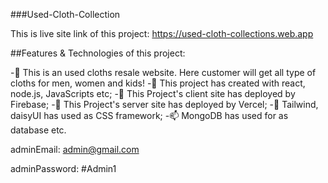 ###Used-Cloth-Collection


This is live site link of this project:
https://used-cloth-collections.web.app

##Features & Technologies of this project:


-👋 This is an used cloths resale website. Here customer will get all type of cloths for men, women and kids!
-👀 This project has created with react, node.js, JavaScripts etc;
-🌱 This Project's client site has deployed by Firebase;
-🌱 This Project's server site has deployed by Vercel;
-💞️ Tailwind, daisyUI has used as CSS framework;
-📫 MongoDB has used for as database etc.

adminEmail: admin@gmail.com

adminPassword: #Admin1